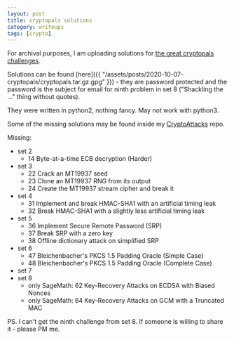 ```yaml
---
layout: post
title: cryptopals solutions
category: writeups
tags: [crypto]
---
```


For archival purposes, I am uploading solutions for [the great cryptopals challenges](https://cryptopals.com/).

Solutions can be found [here]({{ "/assets/posts/2020-10-07-cryptopals/cryptopals.tar.gz.gpg" }}) - they are password protected and the password is the subject for email for ninth problem in set 8 ("Shackling the ..." thing without quotes).

They were written in python2, nothing fancy. May not work with python3.

Some of the missing solutions may be found inside my [CryptoAttacks](https://github.com/GrosQuildu/CryptoAttacks) repo.

Missing:

* set 2
    * 14 Byte-at-a-time ECB decryption (Harder)
* set 3
    * 22 Crack an MT19937 seed
    * 23 Clone an MT19937 RNG from its output
    * 24 Create the MT19937 stream cipher and break it
* set 4
    * 31 Implement and break HMAC-SHA1 with an artificial timing leak
    * 32 Break HMAC-SHA1 with a slightly less artificial timing leak
* set 5
    * 36 Implement Secure Remote Password (SRP)
    * 37 Break SRP with a zero key
    * 38 Offline dictionary attack on simplified SRP
* set 6
    * 47 Bleichenbacher's PKCS 1.5 Padding Oracle (Simple Case)
    * 48 Bleichenbacher's PKCS 1.5 Padding Oracle (Complete Case)
* set 7
* set 8
    * only SageMath: 62 Key-Recovery Attacks on ECDSA with Biased Nonces
    * only SageMath: 64 Key-Recovery Attacks on GCM with a Truncated MAC

PS. I can't get the ninth challenge from set 8. If someone is willing to share it - please PM me.
